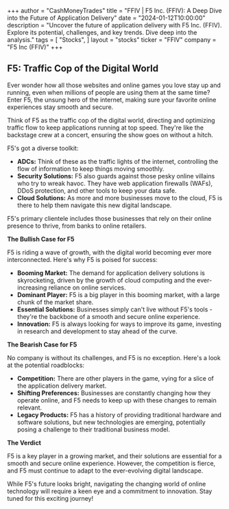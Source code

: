 +++
author = "CashMoneyTrades"
title = "FFIV |  F5 Inc. (FFIV): A Deep Dive into the Future of Application Delivery"
date = "2024-01-12T10:00:00"
description = "Uncover the future of application delivery with F5 Inc. (FFIV). Explore its potential, challenges, and key trends. Dive deep into the analysis."
tags = [
"Stocks",
]
layout = "stocks"
ticker = "FFIV"
company = "F5 Inc (FFIV)"
+++
        


## F5: Traffic Cop of the Digital World 

Ever wonder how all those websites and online games you love stay up and running, even when millions of people are using them at the same time? Enter F5, the unsung hero of the internet, making sure your favorite online experiences stay smooth and secure. 

Think of F5 as the traffic cop of the digital world, directing and optimizing traffic flow to keep applications running at top speed. They're like the backstage crew at a concert, ensuring the show goes on without a hitch. 

F5's got a diverse toolkit: 

* **ADCs:** Think of these as the traffic lights of the internet, controlling the flow of information to keep things moving smoothly. 
* **Security Solutions:** F5 also guards against those pesky online villains who try to wreak havoc. They have web application firewalls (WAFs), DDoS protection, and other tools to keep your data safe. 
* **Cloud Solutions:** As more and more businesses move to the cloud, F5 is there to help them navigate this new digital landscape. 

F5's primary clientele includes those businesses that rely on their online presence to thrive, from banks to online retailers. 

**The Bullish Case for F5**

F5 is riding a wave of growth, with the digital world becoming ever more interconnected. Here's why F5 is poised for success:

* **Booming Market:**  The demand for application delivery solutions is skyrocketing, driven by the growth of cloud computing and the ever-increasing reliance on online services. 
* **Dominant Player:** F5 is a big player in this booming market, with a large chunk of the market share. 
* **Essential Solutions:** Businesses simply can't live without F5's tools - they're the backbone of a smooth and secure online experience. 
* **Innovation:** F5 is always looking for ways to improve its game, investing in research and development to stay ahead of the curve. 

**The Bearish Case for F5**

No company is without its challenges, and F5 is no exception. Here's a look at the potential roadblocks:

* **Competition:**  There are other players in the game, vying for a slice of the application delivery market. 
* **Shifting Preferences:** Businesses are constantly changing how they operate online, and F5 needs to keep up with these changes to remain relevant. 
* **Legacy Products:** F5 has a history of providing traditional hardware and software solutions, but new technologies are emerging, potentially posing a challenge to their traditional business model. 

**The Verdict**

F5 is a key player in a growing market, and their solutions are essential for a smooth and secure online experience. However, the competition is fierce, and F5 must continue to adapt to the ever-evolving digital landscape. 

While F5's future looks bright, navigating the changing world of online technology will require a keen eye and a commitment to innovation. Stay tuned for this exciting journey! 

        